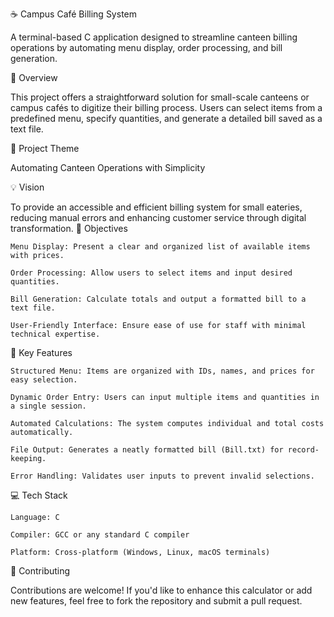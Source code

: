 ☕ Campus Café Billing System

A terminal-based C application designed to streamline canteen billing operations by automating menu display, order processing, and bill generation.

📖 Overview

This project offers a straightforward solution for small-scale canteens or campus cafés to digitize their billing process. Users can select items from a predefined menu, specify quantities, and generate a detailed bill saved as a text file.

🌟 Project Theme

Automating Canteen Operations with Simplicity

💡 Vision

To provide an accessible and efficient billing system for small eateries, reducing manual errors and enhancing customer service through digital transformation.
🎯 Objectives

    Menu Display: Present a clear and organized list of available items with prices.

    Order Processing: Allow users to select items and input desired quantities.

    Bill Generation: Calculate totals and output a formatted bill to a text file.

    User-Friendly Interface: Ensure ease of use for staff with minimal technical expertise.

🚀 Key Features

    Structured Menu: Items are organized with IDs, names, and prices for easy selection.

    Dynamic Order Entry: Users can input multiple items and quantities in a single session.

    Automated Calculations: The system computes individual and total costs automatically.

    File Output: Generates a neatly formatted bill (Bill.txt) for record-keeping.

    Error Handling: Validates user inputs to prevent invalid selections.

💻 Tech Stack

    Language: C

    Compiler: GCC or any standard C compiler

    Platform: Cross-platform (Windows, Linux, macOS terminals)
    
🤝 Contributing

Contributions are welcome! If you'd like to enhance this calculator or add new features, feel free to fork the repository and submit a pull request.

